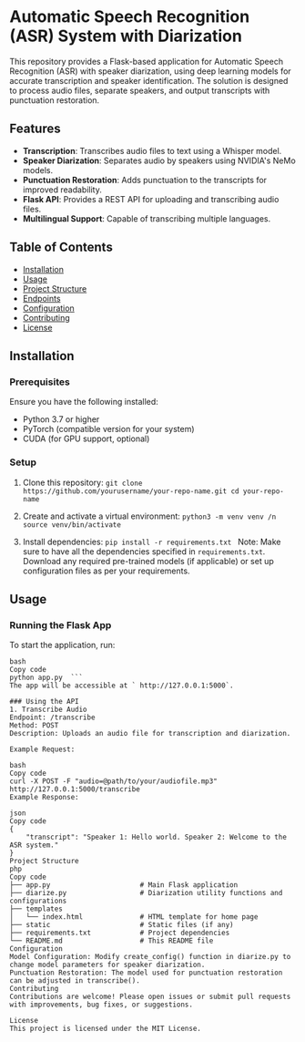 # Automatic Speech Recognition (ASR) System with Diarization

This repository provides a Flask-based application for Automatic Speech Recognition (ASR) with speaker diarization, using deep learning models for accurate transcription and speaker identification. The solution is designed to process audio files, separate speakers, and output transcripts with punctuation restoration.

## Features
- **Transcription**: Transcribes audio files to text using a Whisper model.
- **Speaker Diarization**: Separates audio by speakers using NVIDIA's NeMo models.
- **Punctuation Restoration**: Adds punctuation to the transcripts for improved readability.
- **Flask API**: Provides a REST API for uploading and transcribing audio files.
- **Multilingual Support**: Capable of transcribing multiple languages.

  
## Table of Contents
- [Installation](#installation)
- [Usage](#usage)
- [Project Structure](#project-structure)
- [Endpoints](#endpoints)
- [Configuration](#configuration)
- [Contributing](#contributing)
- [License](#license)

## Installation
### Prerequisites
Ensure you have the following installed:

- Python 3.7 or higher
- PyTorch (compatible version for your system)
- CUDA (for GPU support, optional)

### Setup
1. Clone this repository:
`git clone https://github.com/yourusername/your-repo-name.git
cd your-repo-name`

2. Create and activate a virtual environment:
`python3 -m venv venv /n
source venv/bin/activate`

3. Install dependencies:
`pip install -r requirements.txt `
Note: Make sure to have all the dependencies specified in `requirements.txt`.
Download any required pre-trained models (if applicable) or set up configuration files as per your requirements.


## Usage
### Running the Flask App
To start the application, run:
```
bash
Copy code
python app.py  ```
The app will be accessible at ` http://127.0.0.1:5000`.

### Using the API
1. Transcribe Audio
Endpoint: /transcribe
Method: POST
Description: Uploads an audio file for transcription and diarization.

Example Request:

bash
Copy code
curl -X POST -F "audio=@path/to/your/audiofile.mp3" http://127.0.0.1:5000/transcribe
Example Response:

json
Copy code
{
    "transcript": "Speaker 1: Hello world. Speaker 2: Welcome to the ASR system."
}
Project Structure
php
Copy code
├── app.py                      # Main Flask application
├── diarize.py                  # Diarization utility functions and configurations
├── templates
│   └── index.html              # HTML template for home page
├── static                      # Static files (if any)
├── requirements.txt            # Project dependencies
└── README.md                   # This README file
Configuration
Model Configuration: Modify create_config() function in diarize.py to change model parameters for speaker diarization.
Punctuation Restoration: The model used for punctuation restoration can be adjusted in transcribe().
Contributing
Contributions are welcome! Please open issues or submit pull requests with improvements, bug fixes, or suggestions.

License
This project is licensed under the MIT License.

